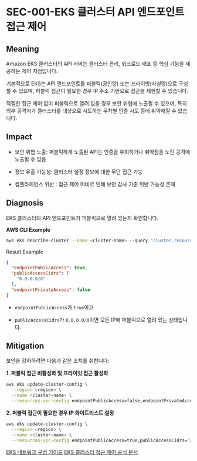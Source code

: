 # SEC-001-EKS 클러스터 API 엔드포인트 접근 제어

## **Meaning**
Amazon EKS 클러스터의 API 서버는 클러스터 관리, 워크로드 배포 등 핵심 기능을 제공하는 제어 지점입니다.

기본적으로 EKS는 API 엔드포인트를 퍼블릭(공인망) 또는 프라이빗(사설망)으로 구성할 수 있으며, 퍼블릭 접근이 필요한 경우 IP 주소 기반으로 접근을 제한할 수 있습니다.

적절한 접근 제어 없이 퍼블릭으로 열려 있을 경우 보안 위협에 노출될 수 있으며, 특히 외부 공격자가 클러스터를 대상으로 시도하는 무차별 인증 시도 등에 취약해질 수 있습니다.

## **Impact**
- 보안 위협 노출: 퍼블릭하게 노출된 API는 인증을 우회하거나 취약점을 노린 공격에 노출될 수 있음

- 정보 유출 가능성: 클러스터 설정 정보에 대한 무단 접근 가능

- 컴플라이언스 위반 : 접근 제어 미비로 인해 보안 감사 기준 위반 가능성 존재

## **Diagnosis**
EKS 클러스터의 API 엔드포인트가 퍼블릭으로 열려 있는지 확인합니다.

**AWS CLI Example**
```bash
aws eks describe-cluster --name <cluster-name> --query "cluster.resourcesVpcConfig"
```
Result Example
```json
{
  "endpointPublicAccess": true,
  "publicAccessCidrs": [
    "0.0.0.0/0"
  ],
  "endpointPrivateAccess": false
}
```

- ```endpointPublicAccess```가 ```true```이고

- ```publicAccessCidrs```가 ```0.0.0.0/0```이면 모든 IP에 퍼블릭으로 열려 있는 상태입니다.

## **Mitigation**
보안을 강화하려면 다음과 같은 조치를 취합니다:

**1. 퍼블릭 접근 비활성화 및 프라이빗 접근 활성화**
```bash
aws eks update-cluster-config \
  --region <region> \
  --name <cluster-name> \
  --resources-vpc-config endpointPublicAccess=false,endpointPrivateAccess=true
```

**2. 퍼블릭 접근이 필요한 경우 IP 화이트리스트 설정**
```bash
aws eks update-cluster-config \
  --region <region> \
  --name <cluster-name> \
  --resources-vpc-config endpointPublicAccess=true,publicAccessCidrs="203.0.113.0/24"
```

[EKS 네트워크 구성 가이드](https://docs.aws.amazon.com/eks/latest/userguide/network_reqs.html)
[EKS 클러스터 접근 제어 공식 문서](https://docs.aws.amazon.com/eks/latest/userguide/cluster-endpoint.html)